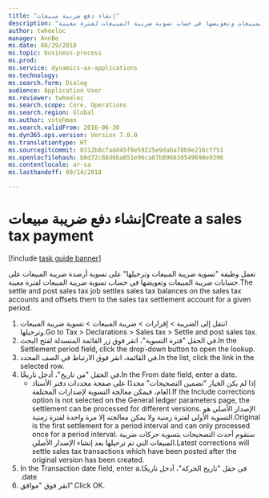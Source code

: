 ```yaml
--- 
title: "إنشاء دفع ضريبة مبيعات"
description: "تعمل وظيفة \"تسوية ضريبة المبيعات وترحيلها‬\" على تسوية أرصدة ضريبة المبيعات على حسابات ضريبة المبيعات وتعويضها في حساب تسوية ضريبة المبيعات لفترة معينة."
author: twheeloc
manager: AnnBe
ms.date: 08/29/2018
ms.topic: business-process
ms.prod: 
ms.service: dynamics-ax-applications
ms.technology: 
ms.search.form: Dialog
audience: Application User
ms.reviewer: twheeloc
ms.search.scope: Core, Operations
ms.search.region: Global
ms.author: vstehman
ms.search.validFrom: 2016-06-30
ms.dyn365.ops.version: Version 7.0.0
ms.translationtype: HT
ms.sourcegitcommit: 0312b8cfadd45f8e59225e9daba78b9e216cff51
ms.openlocfilehash: b0d72c88d6ba851e96ca07b896630549690e9396
ms.contentlocale: ar-sa
ms.lasthandoff: 09/14/2018

---
```

# <a name="create-a-sales-tax-payment"></a><span data-ttu-id="45ae5-103">إنشاء دفع ضريبة مبيعات</span><span class="sxs-lookup"><span data-stu-id="45ae5-103">Create a sales tax payment</span></span>

[!include [task guide banner](../../includes/task-guide-banner.md)]

<span data-ttu-id="45ae5-104">تعمل وظيفة "تسوية ضريبة المبيعات وترحيلها‬" على تسوية أرصدة ضريبة المبيعات على حسابات ضريبة المبيعات وتعويضها في حساب تسوية ضريبة المبيعات لفترة معينة.</span><span class="sxs-lookup"><span data-stu-id="45ae5-104">The settle and post sales tax job settles sales tax balances on the sales tax accounts and offsets them to the sales tax settlement account for a given period.</span></span>

1. <span data-ttu-id="45ae5-105">انتقل إلى الضريبة > إقرارات > ضريبة المبيعات > تسوية ضريبة المبيعات وترحيلها‬‬.</span><span class="sxs-lookup"><span data-stu-id="45ae5-105">Go to Tax > Declarations > Sales tax > Settle and post sales tax.</span></span>
2. <span data-ttu-id="45ae5-106">في الحقل "فترة التسوية"، انقر فوق زر القائمة المنسدلة لفتح البحث.</span><span class="sxs-lookup"><span data-stu-id="45ae5-106">In the Settlement period field, click the drop-down button to open the lookup.</span></span>
3. <span data-ttu-id="45ae5-107">في القائمة، انقر فوق الارتباط في الصف المحدد.</span><span class="sxs-lookup"><span data-stu-id="45ae5-107">In the list, click the link in the selected row.</span></span>
4. <span data-ttu-id="45ae5-108">في الحقل "من تاريخ"، أدخل تاريخًا.</span><span class="sxs-lookup"><span data-stu-id="45ae5-108">In the From date field, enter a date.</span></span>
    * <span data-ttu-id="45ae5-109">إذا لم يكن الخيار "تضمين التصحيحات‬" محددًا على صفحة محددات دفتر الأستاذ العام، فيمكن معالجة التسوية لإصدارات المختلفة.</span><span class="sxs-lookup"><span data-stu-id="45ae5-109">If the Include corrections option is not selected on the General ledger parameters page, the settlement can be processed for different versions.</span></span> <span data-ttu-id="45ae5-110">الإصدار الأصلي هو التسوية الأولى لفترة زمنية ولا يمكن معالجته إلا مرة واحدة لفترة زمنية.</span><span class="sxs-lookup"><span data-stu-id="45ae5-110">Original is the first settlement for a period interval and can only processed once for a period interval.</span></span> <span data-ttu-id="45ae5-111">ستقوم أحدث التصحيحات بتسوية حركات ضريبة المبيعات التي تم ترحيلها بعد إنشاء الإصدار الأصلي.</span><span class="sxs-lookup"><span data-stu-id="45ae5-111">Latest corrections will settle sales tax transactions which have been posted after the original version has been created.</span></span>   
5. <span data-ttu-id="45ae5-112">في حقل "‏‫تاريخ الحركة"، أدخل تاريخًا.</span><span class="sxs-lookup"><span data-stu-id="45ae5-112">In the Transaction date field, enter a date.</span></span>
6. <span data-ttu-id="45ae5-113">انقر فوق "موافق".</span><span class="sxs-lookup"><span data-stu-id="45ae5-113">Click OK.</span></span>


